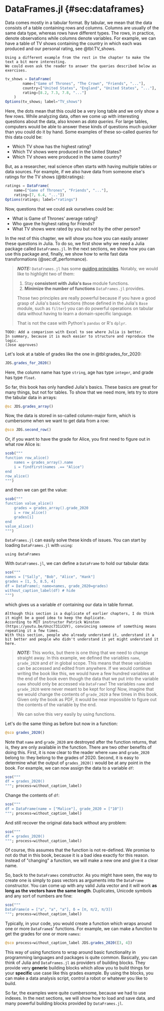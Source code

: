 # DataFrames.jl {#sec:dataframes}

Data comes mostly in a tabular format.
By tabular, we mean that the data consists of a table containing rows and columns.
Columns are usually of the same data type, whereas rows have different types.
The rows, in practice, denote observations while columns denote variables.
For example, we can have a table of TV shows containing the country in which each was produced and our personal rating, see @tbl:TV_shows.

```{=comment}
Using a different example from the rest in the chapter to make the text a bit more interesting.
We could even ask the reader to answer the queries described below as exercises.
```

```jl
tv_shows = DataFrame(
        name=["Game of Thrones", "The Crown", "Friends", "..."],
        country=["United States", "England", "United States", "..."],
        rating=[8.2, 7.3, 7.8, "..."]
    )
Options(tv_shows; label="TV_shows")
```

Here, the dots mean that this could be a very long table and we only show a few rows.
While analyzing data, often we come up with interesting questions about the data, also known as _data queries_.
For large tables, computers would be able to answer these kinds of questions much quicker than you could do it by hand.
Some examples of these so-called _queries_ for this data could be:

- Which TV show has the highest rating?
- Which TV shows were produced in the United States?
- Which TV shows were produced in the same country?

But, as a researcher, real science often starts with having multiple tables or data sources.
For example, if we also have data from someone else's ratings for the TV shows (@tbl:ratings):

```jl
ratings = DataFrame(
    name=["Game of Thrones", "Friends", "..."],
    rating=[7, 6.4, "..."])
Options(ratings; label="ratings")
```

Now, questions that we could ask ourselves could be:

- What is Game of Thrones' average rating?
- Who gave the highest rating for Friends?
- What TV shows were rated by you but not by the other person?

In the rest of this chapter, we will show you how you can easily answer these questions in Julia.
To do so, we first show why we need a Julia package called `DataFrames.jl`.
In the next sections, we show how you can use this package and, finally, we show how to write fast data transformations (@sec:df_performance).

> **_NOTE:_**
> `DataFrames.jl` has some [guiding principles](https://bkamins.github.io/julialang/2021/05/14/nrow.html).
> Notably, we would like to highlight two of them:
>
> 1. Stay **consistent with Julia's `Base`** module functions.
> 1. **Minimize the number of functions** `DataFrames.jl` provides.
>
> Those two principles are really powerful because if you have a good grasp of Julia's basic functions
> (those defined in the Julia's `Base` module, such as `filter`)
> you can do powerful operations on tabular data without having to learn a domain-specific language.
>
> That is not the case with Python's `pandas` or R's `dplyr`.

```{=comment}
TODO: Add a comparison with Excel to see where Julia is better.
In summary, because it is much easier to structure and reproduce the logic.
(Jose approves)
```

Let's look at a table of grades like the one in @tbl:grades_for_2020:

```jl
JDS.grades_for_2020()
```

Here, the column name has type `string`, age has type `integer`, and grade has type `float`.

So far, this book has only handled Julia's basics.
These basics are great for many things, but not for tables.
To show that we need more, lets try to store the tabular data in arrays:

```jl
@sc JDS.grades_array()
```

Now, the data is stored in so-called column-major form, which is cumbersome when we want to get data from a row:

```jl
@sco JDS.second_row()
```

Or, if you want to have the grade for Alice, you first need to figure out in what row Alice is:

```jl
scob("""
function row_alice()
    names = grades_array().name
    i = findfirst(names .== "Alice")
end
row_alice()
""")
```

and then we can get the value:

```jl
scob("""
function value_alice()
    grades = grades_array().grade_2020
    i = row_alice()
    grades[i]
end
value_alice()
""")
```

`DataFrames.jl` can easily solve these kinds of issues.
You can start by loading `DataFrames.jl` with `using`:

```
using DataFrames
```

With `DataFrames.jl`, we can define a `DataFrame` to hold our tabular data:

```jl
sco("""
names = ["Sally", "Bob", "Alice", "Hank"]
grades = [1, 5, 8.5, 4]
df = DataFrame(; name=names, grade_2020=grades)
without_caption_label(df) # hide
""")
```

which gives us a variable `df` containing our data in table format.

```{=comment}
Although this section is a duplicate of earlier chapters, I do think it might be a good idea to keep the duplicate.
According to MIT instructor Patrick Winston (https://youtu.be/Unzc731iCUY), convincing someone of something means repeating it a few times.
With this section, people who already understand it, understand it a bit better and people who didn't understand it yet might understand it here.
```

> **_NOTE:_**
> This works, but there is one thing that we need to change straight away.
> In this example, we defined the variables `name`, `grade_2020` and `df` in global scope.
> This means that these variables can be accessed and edited from anywhere.
> If we would continue writing the book like this, we would have a few hundred variables at the end of the book even though the data that we put into the variable `name` should only be accessed via `DataFrame`!
> The variables `name` and `grade_2020` were never meant to be kept for long!
> Now, imagine that we would change the contents of `grade_2020` a few times in this book.
> Given only the book as PDF, it would be near impossible to figure out the contents of the variable by the end.
>
> We can solve this very easily by using functions.

Let's do the same thing as before but now in a function:

```jl
@sco grades_2020()
```

Note that `name` and `grade_2020` are destroyed after the function returns, that is, they are only available in the function.
There are two other benefits of doing this.
First, it is now clear to the reader where `name` and `grade_2020` belong to: they belong to the grades of 2020.
Second, it is easy to determine what the output of `grades_2020()` would be at any point in the book.
For example, we can now assign the data to a variable `df`:

```jl
sco("""
df = grades_2020()
"""; process=without_caption_label)
```

Change the contents of `df`:

```jl
sco("""
df = DataFrame(name = ["Malice"], grade_2020 = ["10"])
"""; process=without_caption_label)
```

And still recover the original data back without any problem:

```jl
sco("""
df = grades_2020()
"""; process=without_caption_label)
```

Of course, this assumes that the function is not re-defined.
We promise to not do that in this book, because it is a bad idea exactly for this reason.
Instead of "changing" a function, we will make a new one and give it a clear name.

So, back to the `DataFrames` constructor.
As you might have seen, the way to create one is simply to pass vectors as arguments into the `DataFrame` constructor.
You can come up with any valid Julia vector and it will work **as long as the vectors have the same length**.
Duplicates, Unicode symbols and any sort of numbers are fine:

```jl
sco("""
DataFrame(σ = ["a", "a", "a"], δ = [π, π/2, π/3])
"""; process=without_caption_label)
```

Typically, in your code, you would create a function which wraps around one or more `DataFrame`s' functions.
For example, we can make a function to get the grades for one or more `names`:

```jl
@sco process=without_caption_label JDS.grades_2020([3, 4])
```

This way of using functions to wrap around basic functionality in programming languages and packages is quite common.
Basically, you can think of Julia and `DataFrames.jl` as providers of building blocks.
They provide very **generic** building blocks which allow you to build things for your **specific** use case like this grades example.
By using the blocks, you can make a data analysis script, control a robot or whatever you like to build.

So far, the examples were quite cumbersome, because we had to use indexes.
In the next sections, we will show how to load and save data, and many powerful building blocks provided by `DataFrames.jl`.
